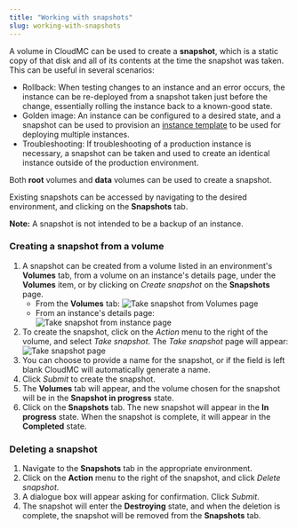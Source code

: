 ```yaml
---
title: "Working with snapshots"
slug: working-with-snapshots
---
```



A volume in CloudMC can be used to create a **snapshot**, which is a static copy of that disk and all of its contents at the time the snapshot was taken.  This can be useful in several scenarios:
   - Rollback: When testing changes to an instance and an error occurs, the instance can be re-deployed from a snapshot taken just before the change, essentially rolling the instance back to a known-good state.
   - Golden image: An instance can be configured to a desired state, and a snapshot can be used to provision an [instance template](working-with-instance-templates.md) to be used for deploying multiple instances.
   - Troubleshooting: If troubleshooting of a production instance is necessary, a snapshot can be taken and used to create an identical instance outside of the production environment.

Both **root** volumes and **data** volumes can be used to create a snapshot.

Existing snapshots can be accessed by navigating to the desired environment, and clicking on the **Snapshots** tab.

**Note:** A snapshot is not intended to be a backup of an instance.

### Creating a snapshot from a volume

1. A snapshot can be created from a volume listed in an environment's **Volumes** tab, from a volume on an instance's details page, under the **Volumes** item, or by clicking on *Create snapshot* on the **Snapshots** page.
   - From the **Volumes** tab:
     ![Take snapshot from Volumes page](../../assets/working-with-snapshots-1-en.png)
   - From an instance's details page:
     ![Take snapshot from instance page](../../assets/working-with-snapshots-2-en.png)
1. To create the snapshot, click on the *Action* menu to the right of the volume, and select *Take snapshot*.  The *Take snapshot* page will appear:
   ![Take snapshot page](../../assets/working-with-snapshots-3-en.png)
1. You can choose to provide a name for the snapshot, or if the field is left blank CloudMC will automatically generate a name.
1. Click *Submit* to create the snapshot.
1. The **Volumes** tab will appear, and the volume chosen for the snapshot will be in the  **Snapshot in progress** state.
1. Click on the **Snapshots** tab.  The new snapshot will appear in the **In progress** state.  When the snapshot is complete, it will appear in the **Completed** state.

### Deleting a snapshot

1. Navigate to the **Snapshots** tab in the appropriate environment.
1. Click on the **Action** menu to the right of the snapshot, and click *Delete snapshot*.
1. A dialogue box will appear asking for confirmation.  Click *Submit*.
1. The snapshot will enter the **Destroying** state, and when the deletion is complete, the snapshot will be removed from the **Snapshots** tab.